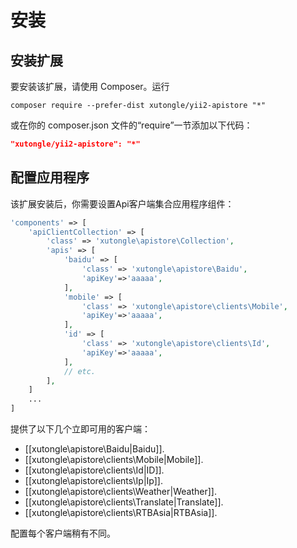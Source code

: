 安装
====

## 安装扩展

要安装该扩展，请使用 Composer。运行
                                            
```
composer require --prefer-dist xutongle/yii2-apistore "*"
```

或在你的 composer.json 文件的“require”一节添加以下代码：

```json
"xutongle/yii2-apistore": "*"
```

## 配置应用程序

该扩展安装后，你需要设置Api客户端集合应用程序组件：

```php
'components' => [
    'apiClientCollection' => [
        'class' => 'xutongle\apistore\Collection',
        'apis' => [
            'baidu' => [
                'class' => 'xutongle\apistore\Baidu',
                'apiKey'=>'aaaaa',
            ],
            'mobile' => [
                'class' => 'xutongle\apistore\clients\Mobile',
                'apiKey'=>'aaaaa',
            ],
            'id' => [
                'class' => 'xutongle\apistore\clients\Id',
                'apiKey'=>'aaaaa',
            ],
            // etc.
        ],
    ]
    ...
]
```

提供了以下几个立即可用的客户端：

- [[xutongle\apistore\Baidu|Baidu]].
- [[xutongle\apistore\clients\Mobile|Mobile]].
- [[xutongle\apistore\clients\Id|ID]].
- [[xutongle\apistore\clients\Ip|Ip]].
- [[xutongle\apistore\clients\Weather|Weather]].
- [[xutongle\apistore\clients\Translate|Translate]].
- [[xutongle\apistore\clients\RTBAsia|RTBAsia]].

配置每个客户端稍有不同。

